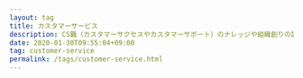 ```yaml
---
layout: tag
title: カスタマーサービス
description: CS職（カスタマーサクセスやカスタマーサポート）のナレッジや組織創りの記事です。
date: 2020-01-30T09:55:04+09:00
tag: customer-service
permalink: /tags/customer-service.html
---
```

